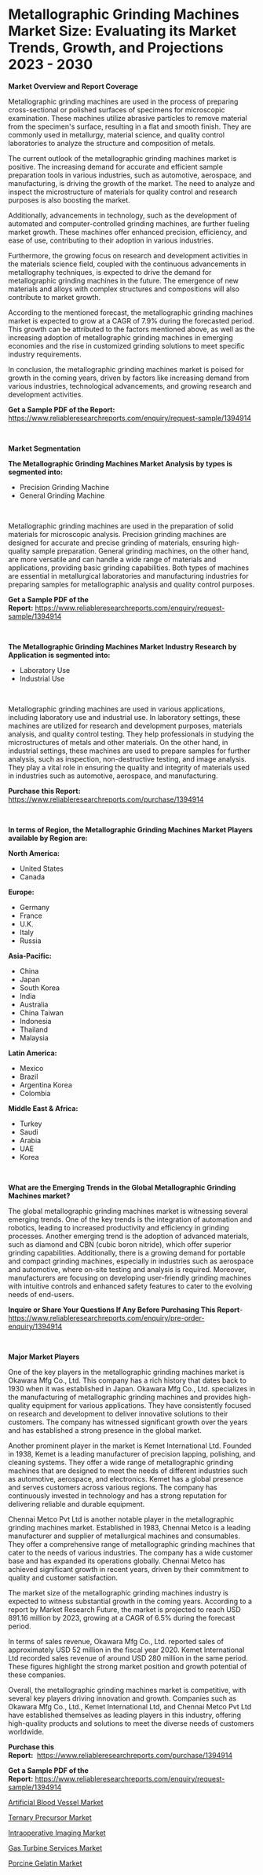 <p><h1>Metallographic Grinding Machines Market Size: Evaluating its Market Trends, Growth, and Projections 2023 - 2030</h1></p><p><strong>Market Overview and Report Coverage</strong></p>
<p><p>Metallographic grinding machines are used in the process of preparing cross-sectional or polished surfaces of specimens for microscopic examination. These machines utilize abrasive particles to remove material from the specimen's surface, resulting in a flat and smooth finish. They are commonly used in metallurgy, material science, and quality control laboratories to analyze the structure and composition of metals.</p><p>The current outlook of the metallographic grinding machines market is positive. The increasing demand for accurate and efficient sample preparation tools in various industries, such as automotive, aerospace, and manufacturing, is driving the growth of the market. The need to analyze and inspect the microstructure of materials for quality control and research purposes is also boosting the market.</p><p>Additionally, advancements in technology, such as the development of automated and computer-controlled grinding machines, are further fueling market growth. These machines offer enhanced precision, efficiency, and ease of use, contributing to their adoption in various industries.</p><p>Furthermore, the growing focus on research and development activities in the materials science field, coupled with the continuous advancements in metallography techniques, is expected to drive the demand for metallographic grinding machines in the future. The emergence of new materials and alloys with complex structures and compositions will also contribute to market growth.</p><p>According to the mentioned forecast, the metallographic grinding machines market is expected to grow at a CAGR of 7.9% during the forecasted period. This growth can be attributed to the factors mentioned above, as well as the increasing adoption of metallographic grinding machines in emerging economies and the rise in customized grinding solutions to meet specific industry requirements.</p><p>In conclusion, the metallographic grinding machines market is poised for growth in the coming years, driven by factors like increasing demand from various industries, technological advancements, and growing research and development activities.</p></p>
<p><strong>Get a Sample PDF of the Report:</strong> <a href="https://www.reliableresearchreports.com/enquiry/request-sample/1394914">https://www.reliableresearchreports.com/enquiry/request-sample/1394914</a></p>
<p>&nbsp;</p>
<p><strong>Market Segmentation</strong></p>
<p><strong>The Metallographic Grinding Machines Market Analysis by types is segmented into:</strong></p>
<p><ul><li>Precision Grinding Machine</li><li>General Grinding Machine</li></ul></p>
<p>&nbsp;</p>
<p><p>Metallographic grinding machines are used in the preparation of solid materials for microscopic analysis. Precision grinding machines are designed for accurate and precise grinding of materials, ensuring high-quality sample preparation. General grinding machines, on the other hand, are more versatile and can handle a wide range of materials and applications, providing basic grinding capabilities. Both types of machines are essential in metallurgical laboratories and manufacturing industries for preparing samples for metallographic analysis and quality control purposes.</p></p>
<p><strong>Get a Sample PDF of the Report:</strong>&nbsp;<a href="https://www.reliableresearchreports.com/enquiry/request-sample/1394914">https://www.reliableresearchreports.com/enquiry/request-sample/1394914</a></p>
<p>&nbsp;</p>
<p><strong>The Metallographic Grinding Machines Market Industry Research by Application is segmented into:</strong></p>
<p><ul><li>Laboratory Use</li><li>Industrial Use</li></ul></p>
<p>&nbsp;</p>
<p><p>Metallographic grinding machines are used in various applications, including laboratory use and industrial use. In laboratory settings, these machines are utilized for research and development purposes, materials analysis, and quality control testing. They help professionals in studying the microstructures of metals and other materials. On the other hand, in industrial settings, these machines are used to prepare samples for further analysis, such as inspection, non-destructive testing, and image analysis. They play a vital role in ensuring the quality and integrity of materials used in industries such as automotive, aerospace, and manufacturing.</p></p>
<p><strong>Purchase this Report:</strong>&nbsp; <a href="https://www.reliableresearchreports.com/purchase/1394914">https://www.reliableresearchreports.com/purchase/1394914</a></p>
<p>&nbsp;</p>
<p><strong>In terms of Region, the Metallographic Grinding Machines Market Players available by Region are:</strong></p>
<p>
    <p> <strong> North America: </strong>
        <ul>
            <li>United States</li>
            <li>Canada</li>
        </ul>
        </p> 
    <p> <strong> Europe: </strong>
        <ul>
            <li>Germany</li>
            <li>France</li>
            <li>U.K.</li>
            <li>Italy</li>
            <li>Russia</li>
        </ul>
        </p> 
    <p> <strong> Asia-Pacific: </strong>
        <ul>
            <li>China</li>
            <li>Japan</li>
            <li>South Korea</li>
            <li>India</li>
            <li>Australia</li>
            <li>China Taiwan</li>
            <li>Indonesia</li>
            <li>Thailand</li>
            <li>Malaysia</li>
        </ul>
        </p> 
    <p> <strong> Latin America: </strong>
        <ul>
            <li>Mexico</li>
            <li>Brazil</li>
            <li>Argentina Korea</li>
            <li>Colombia</li>
        </ul>
        </p> 
    <p> <strong> Middle East & Africa: </strong>
        <ul>
            <li>Turkey</li>
            <li>Saudi</li>
            <li>Arabia</li>
            <li>UAE</li>
            <li>Korea</li>
        </ul>
    </p>
    </p>
<p>&nbsp;</p>
<p><strong>What are the Emerging Trends in the Global Metallographic Grinding Machines market?</strong></p>
<p><p>The global metallographic grinding machines market is witnessing several emerging trends. One of the key trends is the integration of automation and robotics, leading to increased productivity and efficiency in grinding processes. Another emerging trend is the adoption of advanced materials, such as diamond and CBN (cubic boron nitride), which offer superior grinding capabilities. Additionally, there is a growing demand for portable and compact grinding machines, especially in industries such as aerospace and automotive, where on-site testing and analysis is required. Moreover, manufacturers are focusing on developing user-friendly grinding machines with intuitive controls and enhanced safety features to cater to the evolving needs of end-users.</p></p>
<p><strong>Inquire or Share Your Questions If Any Before Purchasing This Report</strong>- <a href="https://www.reliableresearchreports.com/enquiry/pre-order-enquiry/1394914">https://www.reliableresearchreports.com/enquiry/pre-order-enquiry/1394914</a></p>
<p>&nbsp;</p>
<p><strong>Major Market Players</strong></p>
<p><p>One of the key players in the metallographic grinding machines market is Okawara Mfg Co., Ltd. This company has a rich history that dates back to 1930 when it was established in Japan. Okawara Mfg Co., Ltd. specializes in the manufacturing of metallographic grinding machines and provides high-quality equipment for various applications. They have consistently focused on research and development to deliver innovative solutions to their customers. The company has witnessed significant growth over the years and has established a strong presence in the global market.</p><p>Another prominent player in the market is Kemet International Ltd. Founded in 1938, Kemet is a leading manufacturer of precision lapping, polishing, and cleaning systems. They offer a wide range of metallographic grinding machines that are designed to meet the needs of different industries such as automotive, aerospace, and electronics. Kemet has a global presence and serves customers across various regions. The company has continuously invested in technology and has a strong reputation for delivering reliable and durable equipment.</p><p>Chennai Metco Pvt Ltd is another notable player in the metallographic grinding machines market. Established in 1983, Chennai Metco is a leading manufacturer and supplier of metallurgical machines and consumables. They offer a comprehensive range of metallographic grinding machines that cater to the needs of various industries. The company has a wide customer base and has expanded its operations globally. Chennai Metco has achieved significant growth in recent years, driven by their commitment to quality and customer satisfaction.</p><p>The market size of the metallographic grinding machines industry is expected to witness substantial growth in the coming years. According to a report by Market Research Future, the market is projected to reach USD 891.16 million by 2023, growing at a CAGR of 6.5% during the forecast period.</p><p>In terms of sales revenue, Okawara Mfg Co., Ltd. reported sales of approximately USD 52 million in the fiscal year 2020. Kemet International Ltd recorded sales revenue of around USD 280 million in the same period. These figures highlight the strong market position and growth potential of these companies.</p><p>Overall, the metallographic grinding machines market is competitive, with several key players driving innovation and growth. Companies such as Okawara Mfg Co., Ltd., Kemet International Ltd, and Chennai Metco Pvt Ltd have established themselves as leading players in this industry, offering high-quality products and solutions to meet the diverse needs of customers worldwide.</p></p>
<p><strong>Purchase this Report:</strong>&nbsp;&nbsp;<a href="https://www.reliableresearchreports.com/purchase/1394914">https://www.reliableresearchreports.com/purchase/1394914</a></p>
<p></p>
<p><strong>Get a Sample PDF of the Report:</strong>&nbsp;<a href="https://www.reliableresearchreports.com/enquiry/request-sample/1394914">https://www.reliableresearchreports.com/enquiry/request-sample/1394914</a></p>
<p><p><a href="https://medium.com/@ivaschinner/artificial-blood-vessel-market-size-cagr-trends-2024-2030-1d2ac5f47380">Artificial Blood Vessel Market</a></p><p><a href="https://www.linkedin.com/pulse/ternary-precursor-market-size-share-global-analysis-report-btjmc/">Ternary Precursor Market</a></p><p><a href="https://medium.com/@gussiehauck/intraoperative-imaging-market-size-cagr-trends-2024-2030-34b9f70f1f12">Intraoperative Imaging Market</a></p><p><a href="https://www.linkedin.com/pulse/gas-turbine-services-market-challenges-opportunities-growth-nkrue/">Gas Turbine Services Market</a></p><p><a href="https://www.linkedin.com/pulse/porcine-gelatin-market-share-amp-new-trends-analysis-yksvc/">Porcine Gelatin Market</a></p></p>